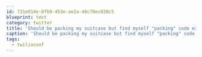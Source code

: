 ```yaml
---
id: 731e914e-8fb9-453e-ae2a-48c78ec020c5
blueprint: text
category: twitter
title: 'Should be packing my suitcase but find myself "packing" code examples instead for the #twilioconf'
caption: 'Should be packing my suitcase but find myself "packing" code examples instead for the <span class="hashtag hashtag_local">#<a href="http://tweettemp.darylchymko.ca/?tag=twilioconf">twilioconf</a>'
tags:
  - twilioconf
---
```

